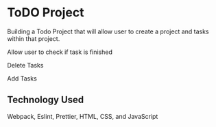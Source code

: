 # ToDO Project

Building a Todo Project that will allow user to create a project and tasks within that project.

Allow user to check if task is finished

Delete Tasks

Add Tasks

## Technology Used

Webpack, Eslint, Prettier, HTML, CSS, and JavaScript
